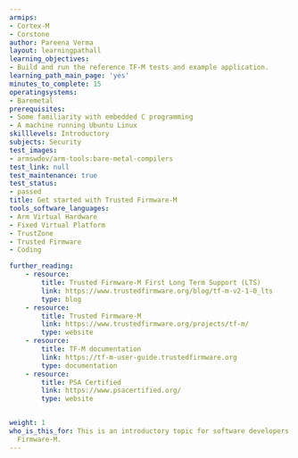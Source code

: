 ```yaml
---
armips:
- Cortex-M
- Corstone
author: Pareena Verma
layout: learningpathall
learning_objectives:
- Build and run the reference TF-M tests and example application.
learning_path_main_page: 'yes'
minutes_to_complete: 15
operatingsystems:
- Baremetal
prerequisites:
- Some familiarity with embedded C programming
- A machine running Ubuntu Linux
skilllevels: Introductory
subjects: Security
test_images:
- armswdev/arm-tools:bare-metal-compilers
test_link: null
test_maintenance: true
test_status:
- passed
title: Get started with Trusted Firmware-M
tools_software_languages:
- Arm Virtual Hardware
- Fixed Virtual Platform
- TrustZone
- Trusted Firmware
- Coding

further_reading:
    - resource:
        title: Trusted Firmware-M First Long Term Support (LTS)
        link: https://www.trustedfirmware.org/blog/tf-m-v2-1-0_lts
        type: blog
    - resource:
        title: Trusted Firmware-M
        link: https://www.trustedfirmware.org/projects/tf-m/
        type: website
    - resource:
        title: TF-M documentation
        link: https://tf-m-user-guide.trustedfirmware.org
        type: documentation
    - resource:
        title: PSA Certified
        link: https://www.psacertified.org/
        type: website


weight: 1
who_is_this_for: This is an introductory topic for software developers new to Trusted
  Firmware-M.
---
```

